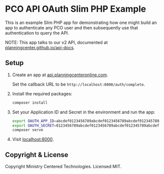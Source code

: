 # PCO API OAuth Slim PHP Example

This is an example Slim PHP app for demonstrating how one might build an app to authenticate any PCO user
and then subsequently use that authentication to query the API.

NOTE: This app talks to our v2 API, documented at [planningcenter.github.io/api-docs](https://planningcenter.github.io/api-docs).

## Setup

1. Create an app at [api.planningcenteronline.com](https://api.planningcenteronline.com/oauth/applications).

   Set the callback URL to be `http://localhost:8000/auth/complete`.

2. Install the required packages:

   ```bash
   composer install
   ```

3. Set your Application ID and Secret in the environment and run the app:

   ```bash
   export OAUTH_APP_ID=abcdef0123456789abcdef0123456789abcdef012345789abcdef0123456789a
   export OAUTH_SECRET=0123456789abcdef0123456789abcdef012345789abcdef0123456789abcdef0
   composer serve
   ```

4. Visit [localhost:8000](http://localhost:8000).

## Copyright & License

Copyright Ministry Centered Technologies. Licensed MIT.

